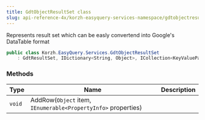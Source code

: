 ```yaml
---
title: GdtObjectResultSet class
slug: api-reference-4x/korzh-easyquery-services-namespace/gdtobjectresultset-class
---
```



Represents result set which can be easly convertend into Google's DataTable format
```csharp
public class Korzh.EasyQuery.Services.GdtObjectResultSet
    : GdtResultSet, IDictionary<String, Object>, ICollection<KeyValuePair<String, Object>>, IEnumerable<KeyValuePair<String, Object>>, IEnumerable, IDictionary, ICollection, IReadOnlyDictionary<String, Object>, IReadOnlyCollection<KeyValuePair<String, Object>>, ISerializable, IDeserializationCallback, IEqResultSet

```

### Methods

| Type | Name | Description | 
| --- | --- | --- | 
| `void` | AddRow(`Object` item, `IEnumerable<PropertyInfo>` properties) |  |